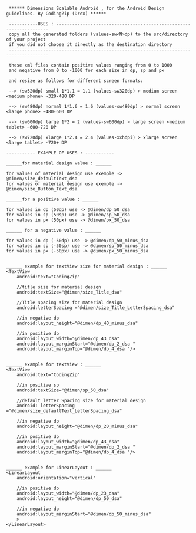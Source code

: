 
     ****** Dimensions Scalable Android , for the Android Design guidelines. By CodingZip (Drex) ******

     -----------USES : -------------------------------------------------------------------
     copy all the generated folders (values-sw<N>dp) to the src/directory of your project
     if you did not choose it directly as the destination directory
     -------------------------------------------------------------------------------------

     these xml files contain positive values ​​ranging from 0 to 1000
     and negative from 0 to -1000 for each size in dp, sp and px

     and resize as follows for different screen formats:
	 
     --> (sw320dp) small 1*1.1 = 1.1 (values-sw320dp) > medium screen <medium phone> ~320-480 DP

     --> (sw480dp) normal 1*1.6 = 1.6 (values-sw480dp) > normal screen <large phone> ~480-600 DP
	
     --> (sw600dp) large 1*2 = 2 (values-sw600dp) > large screen <medium tablet> ~600-720 DP

     --> (sw720dp) xlarge 1*2.4 = 2.4 (values-xxhdpi) > xlarge screen <large tablet> ~720+ DP

    ----------- EXAMPLE OF USES : -----------

    ______for material design value : ______

    for values of material design use exemple -> @dimen/size_defaultText_dsa
    for values of material design use exemple -> @dimen/size_Button_Text_dsa

    ______for a positive value : ______

    for values in dp (50dp) use -> @dimen/dp_50_dsa
    for values in sp (50sp) use -> @dimen/sp_50_dsa
    for values in px (50px) use -> @dimen/px_50_dsa

    ______ for a negative value : ______

    for values in dp (-50dp) use -> @dimen/dp_50_minus_dsa
    for values in sp (-50sp) use -> @dimen/sp_50_minus_dsa
    for values in px (-50px) use -> @dimen/px_50_minus_dsa


    ______ example for textView size for material design : ______
    <TextView
        android:text="CodingZip"

        //title size for material design
        android:textSize="@dimen/size_Title_dsa"
		
		//Title spacing size for material design
		android:letterSpacing ="@dimen/size_Title_LetterSpacing_dsa"

        //in negative dp
        android:layout_height="@dimen/dp_40_minus_dsa"

        //in positive dp
        android:layout_width="@dimen/dp_43_dsa"
        android:layout_marginStart="@dimen/dp_2_dsa "
        android:layout_marginTop="@dimen/dp_4_dsa "/>


    ______ example for textView : ______
    <TextView
        android:text="CodingZip"

        //in positive sp
        android:textSize="@dimen/sp_50_dsa"
		
		//default letter Spacing size for material design
		android: letterSpacing ="@dimen/size_defaultText_LetterSpacing_dsa"

        //in negative dp
        android:layout_height="@dimen/dp_20_minus_dsa"

        //in positive dp
        android:layout_width="@dimen/dp_43_dsa"
        android:layout_marginStart="@dimen/dp_2_dsa "
        android:layout_marginTop="@dimen/dp_4_dsa "/>


    ______ example for LinearLayout : ______
    <LinearLayout
        android:orientation="vertical"

        //in positive dp
        android:layout_width="@dimen/dp_23_dsa"
        android:layout_height="@dimen/dp_50_dsa"

        //in negative dp
        android:layout_marginStart="@dimen/dp_50_minus_dsa"
        >
    </LinearLayout>
